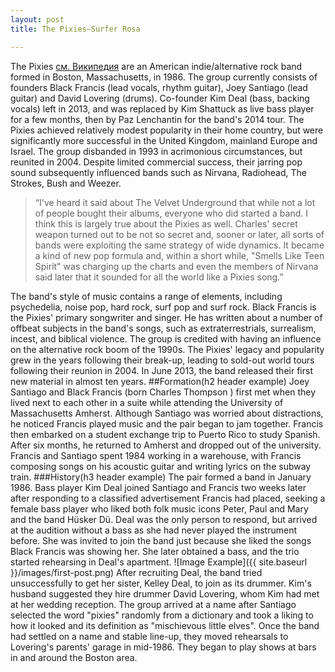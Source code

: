 ```yaml
---
layout: post
title: The Pixies—Surfer Rosa

---
```


The Pixies [см. Википедия](http://en.wikipedia.org/wiki/Pixies)  are an American indie/alternative rock band formed in Boston, Massachusetts, in 1986. The group currently consists of founders Black Francis (lead vocals, rhythm guitar), Joey Santiago (lead guitar) and David Lovering (drums). Co-founder Kim Deal (bass, backing vocals) left in 2013, and was replaced by Kim Shattuck as live bass player for a few months, then by Paz Lenchantin for the band's 2014 tour. The Pixies achieved relatively modest popularity in their home country, but were significantly more successful in the United Kingdom, mainland Europe and Israel. The group disbanded in 1993 in acrimonious circumstances, but reunited in 2004. Despite limited commercial success, their jarring pop sound subsequently influenced bands such as Nirvana, Radiohead, The Strokes, Bush and Weezer.
>“I've heard it said about The Velvet Underground that while not a lot of people bought their albums, everyone who did started a band. I think this is largely true about the Pixies as well. Charles' secret weapon turned out to be not so secret and, sooner or later, all sorts of bands were exploiting the same strategy of wide dynamics. It became a kind of new pop formula and, within a short while, "Smells Like Teen Spirit" was charging up the charts and even the members of Nirvana said later that it sounded for all the world like a Pixies song.” 

The band's style of music contains a range of elements, including psychedelia, noise pop, hard rock, surf pop and surf rock. Black Francis is the Pixies' primary songwriter and singer. He has written about a number of offbeat subjects in the band's songs, such as extraterrestrials, surrealism, incest, and biblical violence. 
The group is credited with having an influence on the alternative rock boom of the 1990s. The Pixies' legacy and popularity grew in the years following their break-up, leading to sold-out world tours following their reunion in 2004. In June 2013, the band released their first new material in almost ten years. 
##Formation(h2 header example)
Joey Santiago and Black Francis (born Charles Thompson ) first met when they lived next to each other in a suite while attending the University of Massachusetts Amherst. Although Santiago was worried about distractions, he noticed Francis played music and the pair began to jam together. Francis then embarked on a student exchange trip to Puerto Rico to study Spanish. After six months, he returned to Amherst and dropped out of the university. Francis and Santiago spent 1984 working in a warehouse, with Francis composing songs on his acoustic guitar and writing lyrics on the subway train.
###History(h3 header example)
The pair formed a band in January 1986. Bass player Kim Deal joined Santiago and Francis two weeks later after responding to a classified advertisement Francis had placed, seeking a female bass player who liked both folk music icons Peter, Paul and Mary and the band Hüsker Dü. Deal was the only person to respond, but arrived at the audition without a bass as she had never played the instrument before. She was invited to join the band just because she liked the songs Black Francis was showing her. She later obtained a bass, and the trio started rehearsing in Deal's apartment.
![Image Example]({{ site.baseurl }}/images/first-post.png)
After recruiting Deal, the band tried unsuccessfully to get her sister, Kelley Deal, to join as its drummer. Kim's husband suggested they hire drummer David Lovering, whom Kim had met at her wedding reception. The group arrived at a name after Santiago selected the word "pixies" randomly from a dictionary and took a liking to how it looked and its definition as "mischievous little elves". Once the band had settled on a name and stable line-up, they moved rehearsals to Lovering's parents' garage in mid-1986. They began to play shows at bars in and around the Boston area.


